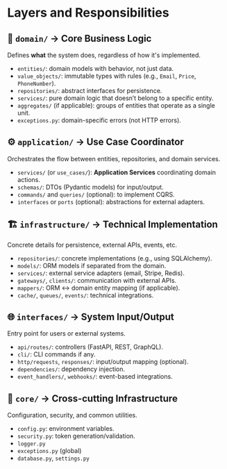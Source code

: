 # Layers and Responsibilities

## 🧠 **`domain/` → Core Business Logic**

Defines **what** the system does, regardless of how it's implemented.

* `entities/`: domain models with behavior, not just data.
* `value_objects/`: immutable types with rules (e.g., `Email`, `Price`, `PhoneNumber`).
* `repositories/`: abstract interfaces for persistence.
* `services/`: pure domain logic that doesn’t belong to a specific entity.
* `aggregates/` (if applicable): groups of entities that operate as a single unit.
* `exceptions.py`: domain-specific errors (not HTTP errors).

## ⚙️ **`application/` → Use Case Coordinator**

Orchestrates the flow between entities, repositories, and domain services.

* `services/` (or `use_cases/`): **Application Services** coordinating domain actions.
* `schemas/`: DTOs (Pydantic models) for input/output.
* `commands/` and `queries/` (optional): to implement CQRS.
* `interfaces` or `ports` (optional): abstractions for external adapters.

## 🏗️ **`infrastructure/` → Technical Implementation**

Concrete details for persistence, external APIs, events, etc.

* `repositories/`: concrete implementations (e.g., using SQLAlchemy).
* `models/`: ORM models if separated from the domain.
* `services/`: external service adapters (email, Stripe, Redis).
* `gateways/`, `clients/`: communication with external APIs.
* `mappers/`: ORM ↔ domain entity mapping (if applicable).
* `cache/`, `queues/`, `events/`: technical integrations.

## 🌐 **`interfaces/` → System Input/Output**

Entry point for users or external systems.

* `api/routes/`: controllers (FastAPI, REST, GraphQL).
* `cli/`: CLI commands if any.
* `http/requests`, `responses/`: input/output mapping (optional).
* `dependencies/`: dependency injection.
* `event_handlers/`, `webhooks/`: event-based integrations.

## 🧩 **`core/` → Cross-cutting Infrastructure**

Configuration, security, and common utilities.

* `config.py`: environment variables.
* `security.py`: token generation/validation.
* `logger.py`
* `exceptions.py` (global)
* `database.py`, `settings.py`
